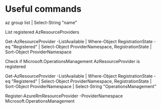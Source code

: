 # Useful commands

az group list | Select-String "name"

List registered AzResourceProviders

Get-AzResourceProvider -ListAvailable | Where-Object RegistrationState -eq "Registered" | Select-Object ProviderNamespace, RegistrationState | Sort-Object ProviderNamespace

Check if Microsoft.OperationsManagement AzResourceProvider is registered

Get-AzResourceProvider -ListAvailable | Where-Object RegistrationState -eq "Registered" | Select-Object ProviderNamespace, RegistrationState | Sort-Object ProviderNamespace | Select-String "OperationsManagement"

Register-AzureRmResourceProvider -ProviderNamespace Microsoft.OperationsManagement